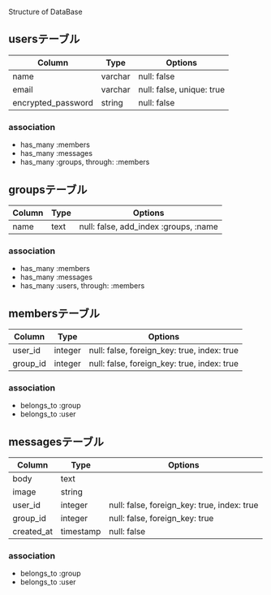 Structure of DataBase

## usersテーブル

|Column|Type|Options|
|---------|----|-------|
|name|varchar|null: false|
|email|varchar|null: false, unique: true|
|encrypted_password|string|null: false|

### association
- has_many :members
- has_many :messages
- has_many :groups, through: :members


## groupsテーブル

|Column|Type|Options|
|---------|----|-------|
|name|text|null: false, add_index :groups, :name|

### association
- has_many :members
- has_many :messages
- has_many :users, through: :members


## membersテーブル

|Column|Type|Options|
|------|----|-------|
|user_id|integer|null: false, foreign_key: true, index: true|
|group_id|integer|null: false, foreign_key: true, index: true|

### association
- belongs_to :group
- belongs_to :user


## messagesテーブル

|Column|Type|Options|
|---------|----|-------|
|body|text||
|image|string||
|user_id|integer|null: false, foreign_key: true, index: true|
|group_id|integer|null: false, foreign_key: true|
|created_at|timestamp|null: false|

### association
- belongs_to :group
- belongs_to :user